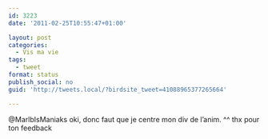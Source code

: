 ```yaml
---
id: 3223
date: '2011-02-25T10:55:47+01:00'

layout: post
categories:
  - Vis ma vie
tags:
  - tweet
format: status
publish_social: no
guid: 'http://tweets.local/?birdsite_tweet=41088965377265664'

---
```


@MarlbIsManiaks oki, donc faut que je centre mon div de l’anim. ^^ thx pour ton feedback
